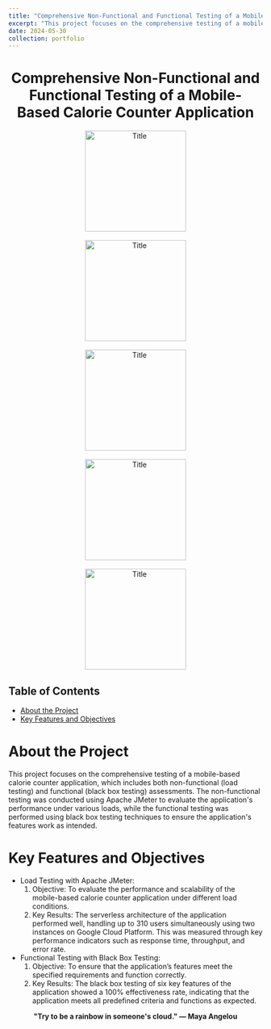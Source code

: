 ```yaml
---
title: "Comprehensive Non-Functional and Functional Testing of a Mobile-Based Calorie Counter Application"
excerpt: "This project focuses on the comprehensive testing of a mobile-based calorie counter application, which includes both non-functional (load testing) and functional (black box testing) assessments. The non-functional testing was conducted using Apache JMeter to evaluate the application's performance under various loads, while the functional testing was performed using black box testing techniques to ensure the application's features work as intended."
date: 2024-05-30
collection: portfolio
---
```

<div style="text-align:center;">
    <h1>Comprehensive Non-Functional and Functional Testing of a Mobile-Based Calorie Counter Application</h1>
</div>

<div style="text-align:center;">
    <image src="/images/jm1.png" controls title="Title" height="200"></image>
    <br><br>
    <image src="/images/jm2.png" controls title="Title" height="200"></image>
    <br><br>
    <image src="/images/jm3.png" controls title="Title" height="200"></image>
    <br><br>
    <image src="/images/jm4.png" controls title="Title" height="200"></image>
    <br><br>
    <image src="/images/jm0.png" controls title="Title" height="200"></image>
</div>

## Table of Contents
- [About the Project](#about-the-project)
- [Key Features and Objectives](#key-features-and-objectives)

# About the Project
This project focuses on the comprehensive testing of a mobile-based calorie counter application, which includes both non-functional (load testing) and functional (black box testing) assessments. The non-functional testing was conducted using Apache JMeter to evaluate the application's performance under various loads, while the functional testing was performed using black box testing techniques to ensure the application's features work as intended.

# Key Features and Objectives
- Load Testing with Apache JMeter:
  1. Objective: To evaluate the performance and scalability of the mobile-based calorie counter application under different load conditions.
  2. Key Results: The serverless architecture of the application performed well, handling up to 310 users simultaneously using two instances on Google Cloud Platform. This was measured through key performance indicators such as response time, throughput, and error rate.
- Functional Testing with Black Box Testing:
  1. Objective: To ensure that the application’s features meet the specified requirements and function correctly.
  2. Key Results: The black box testing of six key features of the application showed a 100% effectiveness rate, indicating that the application meets all predefined criteria and functions as expected.

<p align="center">
  <strong>"Try to be a rainbow in someone's cloud." — Maya Angelou</strong>
</p>